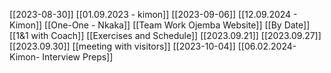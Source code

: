 [[2023-08-30]]
[[01.09.2023 - kimon]]
[[2023-09-06]]
[[12.09.2024 - Kimon]]
[[One-One - Nkaka]]
[[Team Work Ojemba Website]]
[[By Date]]
[[1&1 with Coach]]
[[Exercises and Schedule]]
[[2023.09.21]]
[[2023.09.27]]
[[2023.09.30]]
[[meeting with visitors]]
[[2023-10-04]]
[[06.02.2024-Kimon- Interview Preps]]

